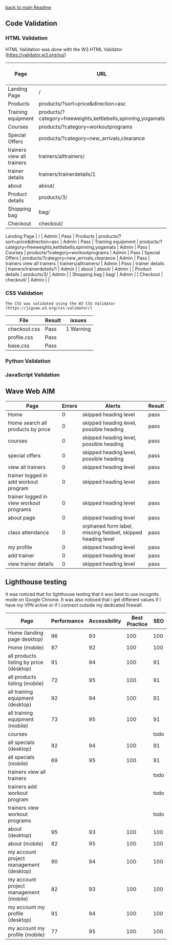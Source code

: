 [back to main Readme](README.md)

## Code Validation

### HTML Validation

HTML Validation was done with the W3 HTML Validator (https://validator.w3.org/nu/)

Page | URL | Logged In Status | Result | info
--- | --- | --- | --- | ---
Landing Page | / | Guest | pass | 
Products | products/?sort=price&direction=asc | Guest | Pass |
Training equipment | products/?category=freeweights,kettlebells,spinning,yogamats | Guest | Pass |
Courses | products/?category=workoutprograms | Guest | Pass |
Special Offers | products/?category=new_arrivals,clearance | Guest | Pass |
trainers view all trainers | trainers/alltrainers/ | Guest | Pass |
trainer details | trainers/trainerdetails/1 | Guest | Pass |
about | about/ | Guest | Pass |
Product details | products/3/ | Guest | Pass |
Shopping bag | bag/ | Guest | Pass |
Checkout | checkout/ | Guest | Pass | 

Landing Page | / | Admin | Pass | 
Products | products/?sort=price&direction=asc | Admin | Pass |
Training equipment | products/?category=freeweights,kettlebells,spinning,yogamats | Admin | Pass |
Courses | products/?category=workoutprograms | Admin | Pass |
Special Offers | products/?category=new_arrivals,clearance | Admin | Pass |
trainers view all trainers | trainers/alltrainers/ | Admin | Pass |
trainer details | trainers/trainerdetails/1 | Admin |  |
about | about/ | Admin |  |
Product details | products/3/ | Admin |  |
Shopping bag | bag/ | Admin |  |
Checkout | checkout/ | Admin |  | 

### CSS Validation

    The CSS was validated using the W3 CSS Validator (https://jigsaw.w3.org/css-validator/)

File | Result | issues
--- | --- | ---
checkout.css | Pass | 1 Warning
profile.css |  Pass | 
base.css | Pass |

### Python Validation

### JavaScript Validation

## Wave Web AIM

Page | Errors | Alerts | Result
--- | --- | --- | ---
Home | 0 | skipped heading level | pass
Home search all products by price | 0 | skipped heading level, possible heading | pass
courses | 0 | skipped heading level, possible heading | pass
special offers | 0 | skipped heading level, possible heading | pass
view all trainers | 0 | skipped heading level | pass
trainer logged in add workout program | 0 | skipped heading level | pass
trainer logged in view workout programs | 0 | skipped heading level | pass
about page | 0 | skipped heading level | pass
class attendance | 0 | orphaned form label, missing fieldset, skipped heading level | pass
my profile | 0 | skipped heading level | pass
add trainer | 0 | skipped heading level | pass
view trainer details | 0 | skipped heading level | pass

## Lighthouse testing

It was noticed that for lighthouse testing that it was best to use incognito mode on Google Chrome. It was also noticed that i get different values if I have my VPN active or if I connect outside my dedicated firewall.

Page | Performance | Accessibility | Best Practice | SEO
--- | --- | --- | --- | ---
Home (landing page desktop) | 96 | 93 | 100 | 100
Home (mobile) | 87 | 92 | 100 | 100
all products listing by price (desktop) | 91 | 94 | 100 | 91
all products listing (mobile) | 72 | 95 | 100 | 91
all training equipment (desktop) | 92 | 94 | 100 | 91
all training equipment (mobile) | 73 | 95 | 100 | 91
courses | | | | todo
all specials (desktop) | 92 | 94 | 100 | 91
all specials (mobile) | 69 | 95 | 100 | 91
trainers view all trainers | | | | todo
trainers add workout program | | | | todo
trainers view workout programs | | | | todo
about (desktop) | 95 | 93 | 100 | 100
about (mobile) | 82 | 95 | 100 | 100
my account project management (desktop) | 90 | 94 | 100 | 100
my account project management (mobile) | 82 | 93 | 100 | 100
my account my profile (desktop) | 91 | 94 | 100 | 100
my account my profile (mobile) | 77 | 95 | 100 | 100







